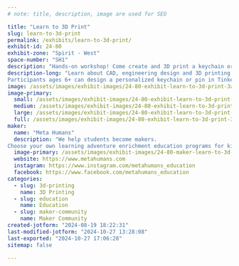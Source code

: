 ```yaml
---
# note: title, description, image are used for SEO

title: "Learn to 3D Print"
slug: learn-to-3d-print
permalink: /exhibits/learn-to-3d-print/
exhibit-id: 24-80
exhibit-zone: "Spirit - West"
space-number: "SH1"
description: "Hands-on workshop! Come create and 3D print a keychain or a pin. "
description-long: "Learn about CAD, engineering design and 3D printing with this fun hands-on workshop.
Participants ages 6+ can design a personalized keychain or pin in TinkerCAD, and 3D print it!"
image: /assets/images/exhibit-images/24-80-exhibit-learn-to-3d-print-3a5e74fe-4c79-43bb-8d73-9de83c9a6aec-2-large.JPG
image-primary: 
  small: /assets/images/exhibit-images/24-80-exhibit-learn-to-3d-print-3a5e74fe-4c79-43bb-8d73-9de83c9a6aec-2-small.JPG
  medium: /assets/images/exhibit-images/24-80-exhibit-learn-to-3d-print-3a5e74fe-4c79-43bb-8d73-9de83c9a6aec-2-medium.JPG
  large: /assets/images/exhibit-images/24-80-exhibit-learn-to-3d-print-3a5e74fe-4c79-43bb-8d73-9de83c9a6aec-2-large.JPG
  full: /assets/images/exhibit-images/24-80-exhibit-learn-to-3d-print-3a5e74fe-4c79-43bb-8d73-9de83c9a6aec-2-full.JPG
maker: 
  name: "Meta Humans"
  description: "We help students become makers.
Choose your own learning adventure enrichment education programs for kids 7 to 17. Engineering design, video game design, coding, makerspace, robotics and more."
  image-primary: /assets/images/exhibit-images/24-80-maker-learn-to-3d-print-logo-metahumans-medium.png
  website: https://www.metahumans.com
  instagram: https://www.instagram.com/metahumans_education
  facebook: https://www.facebook.com/metahumans_education
categories: 
  - slug: 3d-printing
    name: 3D Printing
  - slug: education
    name: Education
  - slug: maker-community
    name: Maker Community
created-jotform: "2024-08-19 18:22:31"
last-modified-jotform: "2024-10-27 13:28:08"
last-exported: "2024-10-27 17:06:28"
sitemap: false

---
```

